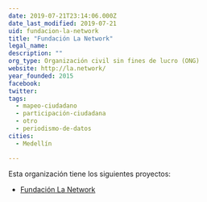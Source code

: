 ```yaml
---
date: 2019-07-21T23:14:06.000Z
date_last_modified: 2019-07-21
uid: fundacion-la-network
title: "Fundación La Network"
legal_name: 
description: ""
org_type: Organización civil sin fines de lucro (ONG)
website: http://la.network/
year_founded: 2015
facebook: 
twitter: 
tags:
  - mapeo-ciudadano
  - participación-ciudadana
  - otro
  - periodismo-de-datos
cities: 
  - Medellín

---
```


Esta organización tiene los siguientes proyectos:

- [Fundación La Network](/proyectos/fundacion-la-network)
